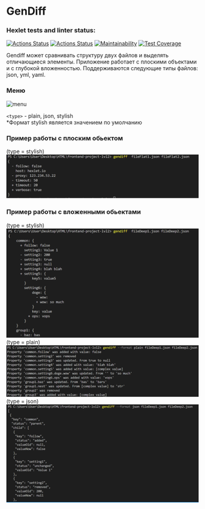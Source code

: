 #  GenDiff 

### Hexlet tests and linter status:
[![Actions Status](https://github.com/Vetrash/frontend-project-lvl2/workflows/hexlet-check/badge.svg)](https://github.com/Vetrash/frontend-project-lvl2/actions) [![Actions Status](https://github.com/Vetrash/frontend-project-lvl2/workflows/auto-test/badge.svg)](https://github.com/Vetrash/frontend-project-lvl2/actions) [![Maintainability](https://api.codeclimate.com/v1/badges/fb0677c561f3b433a59d/maintainability)](https://codeclimate.com/github/Vetrash/frontend-project-lvl2/maintainability) [![Test Coverage](https://api.codeclimate.com/v1/badges/fb0677c561f3b433a59d/test_coverage)](https://codeclimate.com/github/Vetrash/frontend-project-lvl2/test_coverage)

Gendiff может сравнивать структуру двух файлов и выделять отличающиеся элементы.
Приложение работает с плоскими объектами и с глубокой вложенностью. Поддерживаются следующие типы файлов: json, yml, yaml.


### Меню
<img  src ='.src\img\menu.PNG'  alt='menu'>

`<type>` - plain, json, stylish <br>
*Формат stylish является значением по умолчанию

### Пример работы с плоским обьектом
(type = stylish)
<img  src ='.\src\img\flat.PNG'  alt='flat'>
### Пример работы с вложенными обьектами
(type = stylish)
<img  src ='.\src\img\Deep.PNG'  alt='deep'>
(type = plain)
<img  src ='.\src\img\plain.PNG'  alt='plain'>
(type = json)
<img  src ='.\src\img\json.PNG'  alt='plain'>